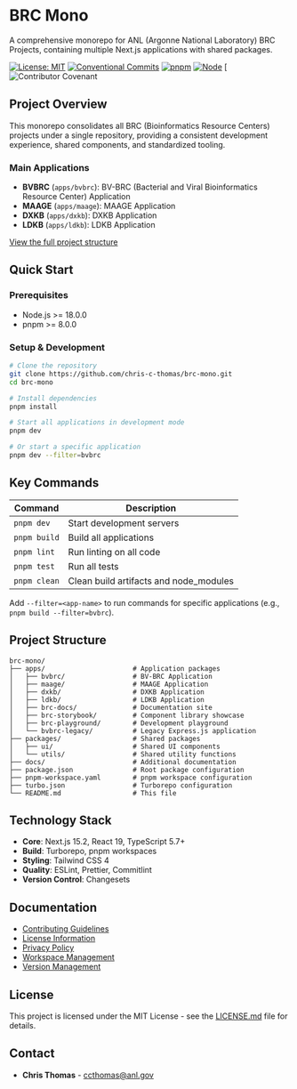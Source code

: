 # BRC Mono

A comprehensive monorepo for ANL (Argonne National Laboratory) BRC Projects, containing multiple Next.js applications with shared packages.

[![License: MIT](https://img.shields.io/badge/License-MIT-yellow.svg)](https://opensource.org/licenses/MIT)
[![Conventional Commits](https://img.shields.io/badge/Conventional%20Commits-1.0.0-yellow.svg)](https://conventionalcommits.org)
[![pnpm](https://img.shields.io/badge/pnpm-8.14.0-blue.svg)](https://pnpm.io/)
[![Node](https://img.shields.io/badge/node-%3E%3D18.0.0-brightgreen.svg)](https://nodejs.org/)
[![Contributor Covenant](https://img.shields.io/badge/Contributor)

## Project Overview

This monorepo consolidates all BRC (Bioinformatics Resource Centers) projects under a single repository, providing a consistent development experience, shared components, and standardized tooling.

### Main Applications

- **BVBRC** (`apps/bvbrc`): BV-BRC (Bacterial and Viral Bioinformatics Resource Center) Application
- **MAAGE** (`apps/maage`): MAAGE Application
- **DXKB** (`apps/dxkb`): DXKB Application
- **LDKB** (`apps/ldkb`): LDKB Application

[View the full project structure](#project-structure)

## Quick Start

### Prerequisites

- Node.js >= 18.0.0
- pnpm >= 8.0.0

### Setup & Development

```bash
# Clone the repository
git clone https://github.com/chris-c-thomas/brc-mono.git
cd brc-mono

# Install dependencies
pnpm install

# Start all applications in development mode
pnpm dev

# Or start a specific application
pnpm dev --filter=bvbrc
```

## Key Commands

| Command      | Description                            |
| ------------ | -------------------------------------- |
| `pnpm dev`   | Start development servers              |
| `pnpm build` | Build all applications                 |
| `pnpm lint`  | Run linting on all code                |
| `pnpm test`  | Run all tests                          |
| `pnpm clean` | Clean build artifacts and node_modules |

Add `--filter=<app-name>` to run commands for specific applications (e.g., `pnpm build --filter=bvbrc`).

## Project Structure

```
brc-mono/
├── apps/                      # Application packages
│   ├── bvbrc/                 # BV-BRC Application
│   ├── maage/                 # MAAGE Application
│   ├── dxkb/                  # DXKB Application
│   ├── ldkb/                  # LDKB Application
│   ├── brc-docs/              # Documentation site
│   ├── brc-storybook/         # Component library showcase
│   ├── brc-playground/        # Development playground
│   └── bvbrc-legacy/          # Legacy Express.js application
├── packages/                  # Shared packages
│   ├── ui/                    # Shared UI components
│   └── utils/                 # Shared utility functions
├── docs/                      # Additional documentation
├── package.json               # Root package configuration
├── pnpm-workspace.yaml        # pnpm workspace configuration
├── turbo.json                 # Turborepo configuration
└── README.md                  # This file
```

## Technology Stack

- **Core**: Next.js 15.2, React 19, TypeScript 5.7+
- **Build**: Turborepo, pnpm workspaces
- **Styling**: Tailwind CSS 4
- **Quality**: ESLint, Prettier, Commitlint
- **Version Control**: Changesets

## Documentation

- [Contributing Guidelines](./docs/CONTRIBUTING.md)
- [License Information](./docs/LICENSE.md)
- [Privacy Policy](./docs/PRIVACY.md)
- [Workspace Management](./docs/WORKSPACE.md)
- [Version Management](./docs/VERSIONING.md)

## License

This project is licensed under the MIT License - see the [LICENSE.md](./docs/LICENSE.md) file for details.

## Contact

- **Chris Thomas** - [ccthomas@anl.gov](mailto:ccthomas@anl.gov)
